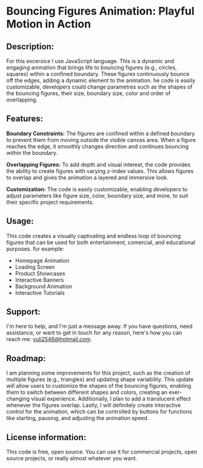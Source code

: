 
# Bouncing Figures Animation: Playful Motion in Action

## Description:

For this excersice I  use JavaScript language. This is a dynamic and engaging animation that brings life to bouncing figures (e.g., circles, squares) within a confined boundary. These figures continuously bounce off the edges, adding a dynamic element to the animation. he code is easily customizable, developers  could change parametres such as the shapes of the bouncing figures, their size, boundary size, color and order of overlapping.

## Features:

**Boundary Constraints:** The figures are confined within a defined boundary to prevent them from moving outside the visible canvas area. When a figure reaches the edge, it smoothly changes direction and continues bouncing within the boundary.

**Overlapping Figures:** To add depth and visual interest, the code provides the ability to create figures with varying z-index values. This allows figures to overlap and gives the animation a layered and immersive look.

**Customization:** The code is easily customizable, enabling developers to adjust parameters like figure size, color, boundary size, and more, to suit their specific project requirements.

## Usage:

This code creates a visually captivating and endless loop of bouncing figures that can be used for both entertainment, comercial, and educational purposes. for example:

- Homepage Animation
- Loading Screen
- Product Showcases
- Interactive Banners
- Background Animation
- Interactive Tutorials

## Support:

I'm here to help, and I'm just a message away. If you have questions, need assistance, or want to get in touch for any reason, here's how you can reach me: <yuli2546@hotmail.com>.

## Roadmap:

I am planning some improvements for this project, such as the creation of multiple figures (e.g., triangles) and updating shape variability. This update will allow users to customize the shapes of the bouncing figures, enabling them to switch between different shapes and colors, creating an ever-changing visual experience. Additionally, I plan to add a translucent effect whenever the figures overlap. Lastly, I will definitely create interactive control for the animation, which can be controlled by buttons for functions like starting, pausing, and adjusting the animation speed.

## License information: 

This code is free, open source. You can use it for commercial projects, open source projects, or really almost whatever you want.
